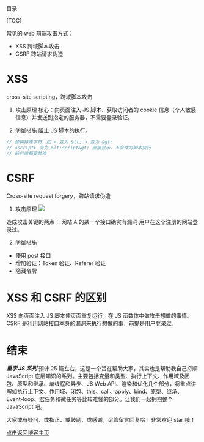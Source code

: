 目录

[TOC]

常见的 web 前端攻击方式：
- XSS 跨域脚本攻击
- CSRF 跨站请求伪造

# XSS
cross-site scripting，跨域脚本攻击

1. 攻击原理
核心：向页面注入 JS 脚本、获取访问者的 cookie 信息（个人敏感信息）并发送到指定的服务器，不需要登录验证。

2. 防御措施
阻止 JS 脚本的执行。
```js
// 替换特殊字符，如 < 变为 &lt; > 变为 &gt;
// <script> 变为 &lt;script&gt; 直接显示，不会作为脚本执行
// 前后端都要替换
```


# CSRF
Cross-site request forgery，跨站请求伪造

1. 攻击原理
![](https://upload-images.jianshu.io/upload_images/8059334-440f5f34b3ca2b2d.png?imageMogr2/auto-orient/strip%7CimageView2/2/w/1240)

造成攻击关键的两点：
网站 A 的某一个接口确实有漏洞
用户在这个注册的网站登录过。

2. 防御措施
- 使用 post 接口
- 增加验证：Token 验证、Referer 验证
- 隐藏令牌


# XSS 和 CSRF 的区别
XSS 向页面注入 JS 脚本使页面重复运行，在 JS 函数体中做攻击想做的事情。
CSRF 是利用网站接口本身的漏洞来执行想做的事，前提是用户登录过。




# 结束
***重学 JS 系列*** 预计 25 篇左右，这是一个旨在帮助大家，其实也是帮助我自己捋顺 JavaScript 底层知识的系列。主要包括变量和类型、执行上下文、作用域及闭包、原型和继承、单线程和异步、JS Web API、渲染和优化几个部分，将重点讲解如执行上下文、作用域、闭包、this、call、apply、bind、原型、继承、Event-loop、宏任务和微任务等比较难懂的部分。让我们一起拥抱整个 JavaScript 吧。

大家或有疑问、或指正、或鼓励、或感谢，尽管留言回复哈！非常欢迎 star 哦！

[点击返回博客主页](https://github.com/chenchen0224/webfrontend-space)